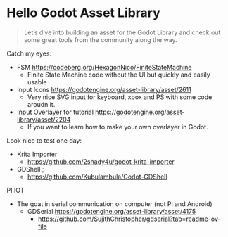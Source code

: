 # Hello Godot Asset Library

> Let’s dive into building an asset for the Godot Library and check out some great tools from the community along the way.


Catch my eyes:
- FSM https://codeberg.org/HexagonNico/FiniteStateMachine
  - Finite State Machine code without the UI but quickly and easily usable 
- Input Icons https://godotengine.org/asset-library/asset/2611
  - Very nice SVG input for keyboard, xbox and PS with some code aroudn it. 
- Input Overlayer for tutorial https://godotengine.org/asset-library/asset/2204
  - If you want to learn how to make your own overlayer in Godot. 


Look nice to test one day:
- Krita Importer
  - https://github.com/2shady4u/godot-krita-importer 
- GDShell ;
  - https://github.com/Kubulambula/Godot-GDShell 


PI IOT
- The goat in serial communication on computer (not Pi and Android)
  - GDSerial https://godotengine.org/asset-library/asset/4175
    - https://github.com/SujithChristopher/gdserial?tab=readme-ov-file
